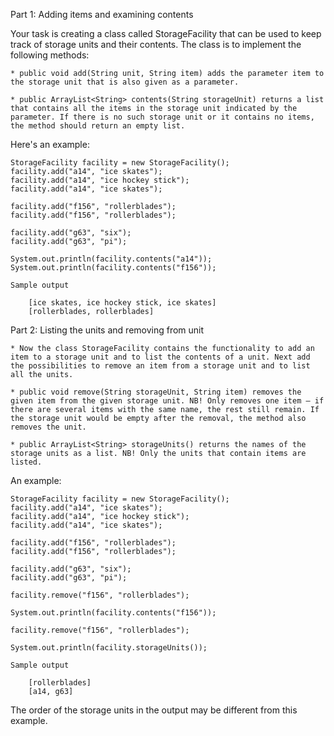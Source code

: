 Part 1: Adding items and examining contents

Your task is creating a class called StorageFacility that can be used to keep track of storage units and their contents. The class is to implement the following methods:

    * public void add(String unit, String item) adds the parameter item to the storage unit that is also given as a parameter.

    * public ArrayList<String> contents(String storageUnit) returns a list that contains all the items in the storage unit indicated by the parameter. If there is no such storage unit or it contains no items, the method should return an empty list.

Here's an example:

    StorageFacility facility = new StorageFacility();
    facility.add("a14", "ice skates");
    facility.add("a14", "ice hockey stick");
    facility.add("a14", "ice skates");

    facility.add("f156", "rollerblades");
    facility.add("f156", "rollerblades");

    facility.add("g63", "six");
    facility.add("g63", "pi");

    System.out.println(facility.contents("a14"));
    System.out.println(facility.contents("f156"));

    Sample output

        [ice skates, ice hockey stick, ice skates]
        [rollerblades, rollerblades]

Part 2: Listing the units and removing from unit

    * Now the class StorageFacility contains the functionality to add an item to a storage unit and to list the contents of a unit. Next add the possibilities to remove an item from a storage unit and to list all the units.

    * public void remove(String storageUnit, String item) removes the given item from the given storage unit. NB! Only removes one item — if there are several items with the same name, the rest still remain. If the storage unit would be empty after the removal, the method also removes the unit.

    * public ArrayList<String> storageUnits() returns the names of the storage units as a list. NB! Only the units that contain items are listed.

An example:

    StorageFacility facility = new StorageFacility();
    facility.add("a14", "ice skates");
    facility.add("a14", "ice hockey stick");
    facility.add("a14", "ice skates");

    facility.add("f156", "rollerblades");
    facility.add("f156", "rollerblades");

    facility.add("g63", "six");
    facility.add("g63", "pi");

    facility.remove("f156", "rollerblades");

    System.out.println(facility.contents("f156"));

    facility.remove("f156", "rollerblades");

    System.out.println(facility.storageUnits());

    Sample output

        [rollerblades]
        [a14, g63]

The order of the storage units in the output may be different from this example.